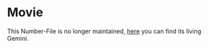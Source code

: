 # Movie

This Number-File is no longer maintained, [here](200300000.md) you can find its living Gemini.
